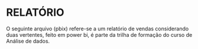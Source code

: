 

# RELATÓRIO 

O seguinte arquivo (pbix) refere-se a um relatório de vendas considerando duas vertentes, feito em power bi, é parte da trilha de formação do curso de Análise de dados.




